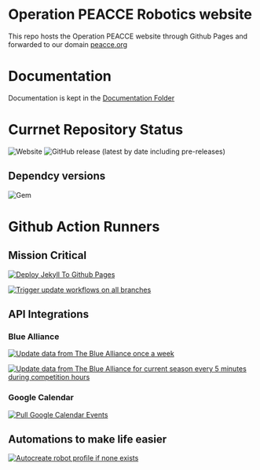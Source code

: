 # Operation PEACCE Robotics website

This repo hosts the Operation PEACCE website through Github Pages and forwarded to our domain [peacce.org](https://www.peacce.org)

# Documentation

Documentation is kept in the [Documentation Folder](https://github.com/Operation-P-E-A-C-C-E-Robotics/Operation-P-E-A-C-C-E-Robotics.github.io/tree/main/Documentation)

# Currnet Repository Status

![Website](https://img.shields.io/website?label=Github%20Pages&up_message=Online&url=https%3A%2F%2Foperation-p-e-a-c-c-e-robotics.github.io%2F)
![GitHub release (latest by date including pre-releases)](https://img.shields.io/github/v/release/Operation-P-E-A-C-C-E-Robotics/Operation-P-E-A-C-C-E-Robotics.github.io?color=green&include_prereleases&label=Latest%20Release)

## Dependcy versions
![Gem](https://img.shields.io/gem/v/jekyll?label=Jekyll%20Version%20%28Gem%29)

# Github Action Runners

## Mission Critical
[![Deploy Jekyll To Github Pages](https://github.com/Operation-P-E-A-C-C-E-Robotics/Operation-P-E-A-C-C-E-Robotics.github.io/actions/workflows/jekyll-gh-pages.yml/badge.svg)](https://github.com/Operation-P-E-A-C-C-E-Robotics/Operation-P-E-A-C-C-E-Robotics.github.io/actions/workflows/jekyll-gh-pages.yml)

[![Trigger update workflows on all branches](https://github.com/Operation-P-E-A-C-C-E-Robotics/Operation-P-E-A-C-C-E-Robotics.github.io/actions/workflows/scheduler.yml/badge.svg)](https://github.com/Operation-P-E-A-C-C-E-Robotics/Operation-P-E-A-C-C-E-Robotics.github.io/actions/workflows/scheduler.yml)

## API Integrations

### Blue Alliance

[![Update data from The Blue Alliance once a week](https://github.com/Operation-P-E-A-C-C-E-Robotics/Operation-P-E-A-C-C-E-Robotics.github.io/actions/workflows/updateAllYears.yml/badge.svg)](https://github.com/Operation-P-E-A-C-C-E-Robotics/Operation-P-E-A-C-C-E-Robotics.github.io/actions/workflows/updateAllYears.yml)

[![Update data from The Blue Alliance for current season every 5 minutes during competition hours](https://github.com/Operation-P-E-A-C-C-E-Robotics/Operation-P-E-A-C-C-E-Robotics.github.io/actions/workflows/updateCurrentYear.yml/badge.svg)](https://github.com/Operation-P-E-A-C-C-E-Robotics/Operation-P-E-A-C-C-E-Robotics.github.io/actions/workflows/updateCurrentYear.yml)

### Google Calendar

[![Pull Google Calendar Events](https://github.com/Operation-P-E-A-C-C-E-Robotics/Operation-P-E-A-C-C-E-Robotics.github.io/actions/workflows/calendarPYRunner.yml/badge.svg)](https://github.com/Operation-P-E-A-C-C-E-Robotics/Operation-P-E-A-C-C-E-Robotics.github.io/actions/workflows/calendarPYRunner.yml)

## Automations to make life easier
[![Autocreate robot profile if none exists](https://github.com/Operation-P-E-A-C-C-E-Robotics/Operation-P-E-A-C-C-E-Robotics.github.io/actions/workflows/auto-create-robot-profile.yml/badge.svg)](https://github.com/Operation-P-E-A-C-C-E-Robotics/Operation-P-E-A-C-C-E-Robotics.github.io/actions/workflows/auto-create-robot-profile.yml)